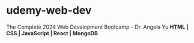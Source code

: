 # udemy-web-dev
The Complete 2024 Web Development Bootcamp - Dr. Angela Yu
**HTML | CSS | JavaScript | React | MongoDB**
